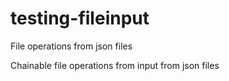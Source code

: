 # testing-fileinput
File operations from json files

Chainable file operations from input from json files

